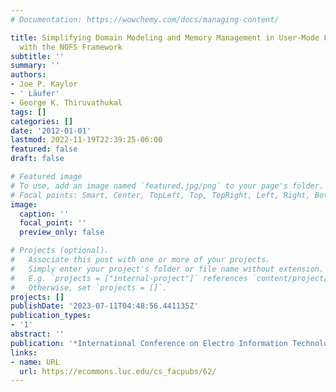 ```yaml
---
# Documentation: https://wowchemy.com/docs/managing-content/

title: Simplifying Domain Modeling and Memory Management in User-Mode Filesystems
  with the NOFS Framework
subtitle: ''
summary: ''
authors:
- Joe P. Kaylor
- ' Läufer'
- George K. Thiruvathukal
tags: []
categories: []
date: '2012-01-01'
lastmod: 2022-11-19T22:39:25-06:00
featured: false
draft: false

# Featured image
# To use, add an image named `featured.jpg/png` to your page's folder.
# Focal points: Smart, Center, TopLeft, Top, TopRight, Left, Right, BottomLeft, Bottom, BottomRight.
image:
  caption: ''
  focal_point: ''
  preview_only: false

# Projects (optional).
#   Associate this post with one or more of your projects.
#   Simply enter your project's folder or file name without extension.
#   E.g. `projects = ["internal-project"]` references `content/project/deep-learning/index.md`.
#   Otherwise, set `projects = []`.
projects: []
publishDate: '2023-07-11T04:48:56.441135Z'
publication_types:
- '1'
abstract: ''
publication: '*International Conference on Electro Information Technology 2012*'
links:
- name: URL
  url: https://ecommons.luc.edu/cs_facpubs/62/
---
```

